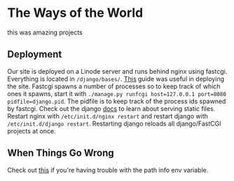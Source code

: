 The Ways of the World
=====================
this was amazing projects
## Deployment ##
Our site is deployed on a Linode server and runs behind nginx using fastcgi.
Everything is located in `/django/bases/`.
[This] guide was useful in deploying the site.
Fastcgi spawns a number of processes so to keep track of which ones it spawns,
start it with `./manage.py runfcgi host=127.0.0.1 port=8080 pidfile=django.pid`. The pidfile is to keep track of the process ids spawned by fastcgi. Check out the django [docs] to learn about serving static files.
Restart nginx with `/etc/init.d/nginx restart` and restart django with `/etc/init.d/django restart`. Restarting django reloads all django/FastCGI projects at once.

[This]: https://code.djangoproject.com/wiki/DjangoAndNginx
[docs]: https://docs.djangoproject.com/en/dev/howto/static-files/

## When Things Go Wrong ##
Check out [this] if you're having trouble with the path info env variable.

[this]: http://neithere.net/dev/notes/nginx-fcgi-django/
